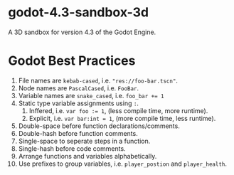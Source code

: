 # godot-4.3-sandbox-3d
A 3D sandbox for version 4.3 of the Godot Engine.

# Godot Best Practices
1. File names are `kebab-cased`, i.e. `"res://foo-bar.tscn"`.
1. Node names are `PascalCased`, i.e. `FooBar`.
1. Variable names are `snake_cased`, i.e. `foo_bar += 1`
1. Static type variable assignments using `:`.
	1. Inffered, i.e. `var foo := 1`, (less compile time, more runtime).
	1. Explicit, i.e. `var bar:int = 1`, (more compile time, less runtime).
1. Double-space before function declarations/comments.
1. Double-hash before function comments.
1. Single-space to seperate steps in a function.
1. Single-hash before code comments.
1. Arrange functions and variables alphabetically.
1. Use prefixes to group variables, i.e. `player_postion` and `player_health`.
